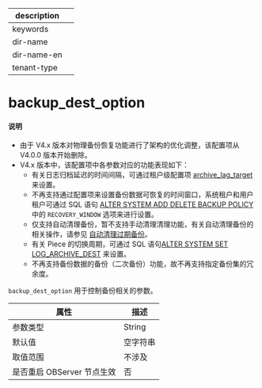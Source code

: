 |description||
|---|---|
|keywords||
|dir-name||
|dir-name-en||
|tenant-type||

# backup_dest_option

<main id="notice" type='explain'>
<h4>说明</h4>
<ul>
<li>由于 V4.x 版本对物理备份恢复功能进行了架构的优化调整，该配置项从 V4.0.0 版本开始删除。</li>
<li>V4.x 版本中，该配置项中各参数对应的功能表现如下：
<ul><li>有关日志归档延迟的时间间隔，可通过租户级配置项 <a href="../400.tenant-level-configuration-items/200.archive_lag_target.md">archive_lag_target</a> 来设置。</li>
<li>不再支持通过配置项来设置备份数据可恢复的时间窗口，系统租户和用户租户可通过 SQL 语句 <a href="../../../500.sql-reference/100.sql-syntax/100.system-tenants/200.alter-system/1600.delete-backup.md">ALTER SYSTEM ADD DELETE BACKUP POLICY</a> 中的 <code>RECOVERY_WINDOW</code> 选项来进行设置。</li>
<li>仅支持自动清理备份，暂不支持手动清理清理功能，有关自动清理备份的相关操作，请参见 <a href="../../../../600.manage/600.backup-and-recovery/500.clear-backup-data/100.cleaning-up-backed-up-data-automatically.md">自动清理过期备份</a>。</li>
<li>有关 Piece 的切换周期，可通过 SQL 语句<a href="../../../500.sql-reference/100.sql-syntax/100.system-tenants/200.alter-system/150.set-log-archive-dest.md">ALTER SYSTEM SET LOG_ARCHIVE_DEST</a> 来设置。</li>
<li>不再支持备份数据的备份（二次备份）功能，故不再支持指定备份集的冗余度。</li></ul>
</li></ul>
</main>

`backup_dest_option` 用于控制备份相关的参数。


|        属性        |  描述   |
|------------------|-------|
| 参数类型             | String |
| 默认值              | 空字符串  |
| 取值范围             | 不涉及   |
| 是否重启 OBServer 节点生效 | 否     |
